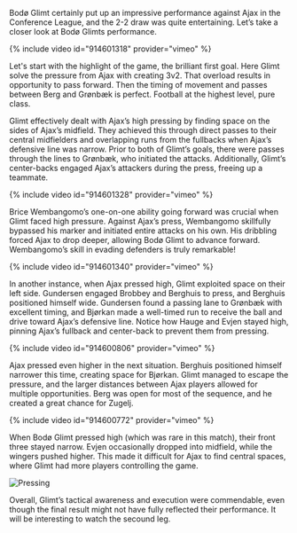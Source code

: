 Bodø Glimt certainly put up an impressive performance against Ajax in the Conference League, and the 2-2 draw was quite entertaining. Let’s take a closer look at Bodø Glimts performance.

{% include video id="914601318" provider="vimeo" %}

Let's start with the highlight of the game, the brilliant first goal. Here Glimt solve the pressure from Ajax with creating 3v2. That overload results in opportunity to pass forward. Then the timing of movement and passes between Berg and Grønbæk is perfect. Football at the highest level, pure class.   

Glimt effectively dealt with Ajax’s high pressing by finding space on the sides of Ajax’s midfield. They achieved this through direct passes to their central midfielders and overlapping runs from the fullbacks when Ajax’s defensive line was narrow. Prior to both of Glimt’s goals, there were passes through the lines to Grønbæk, who initiated the attacks. Additionally, Glimt’s center-backs engaged Ajax’s attackers during the press, freeing up a teammate.

{% include video id="914601328" provider="vimeo" %}

Brice Wembangomo’s one-on-one ability going forward was crucial when Glimt faced high pressure. Against Ajax’s press, Wembangomo skillfully bypassed his marker and initiated entire attacks on his own. His dribbling forced Ajax to drop deeper, allowing Bodø Glimt to advance forward. Wembangomo’s skill in evading defenders is truly remarkable!

{% include video id="914601340" provider="vimeo" %}

In another instance, when Ajax pressed high, Glimt exploited space on their left side. Gundersen engaged Brobbey and Berghuis to press, and Berghuis positioned himself wide. Gundersen found a passing lane to Grønbæk with excellent timing, and Bjørkan made a well-timed run to receive the ball and drive toward Ajax’s defensive line. Notice how Hauge and Evjen stayed high, pinning Ajax’s fullback and center-back to prevent them from pressing.

{% include video id="914600806" provider="vimeo" %}

Ajax pressed even higher in the next situation. Berghuis positioned himself narrower this time, creating space for Bjørkan. Glimt managed to escape the pressure, and the larger distances between Ajax players allowed for multiple opportunities. Berg was open for most of the sequence, and he created a great chance for Zugelj.

{% include video id="914600772" provider="vimeo" %}

When Bodø Glimt pressed high (which was rare in this match), their front three stayed narrow. Evjen occasionally dropped into midfield, while the wingers pushed higher. This made it difficult for Ajax to find central spaces, where Glimt had more players controlling the game.

![Pressing](https://github.com/n0rthface43/Ball/assets/157420543/0e440950-7b9e-4e1f-bc91-76e5aff22ae9)

Overall, Glimt’s tactical awareness and execution were commendable, even though the final result might not have fully reflected their performance. It will be interesting to watch the secound leg. 

